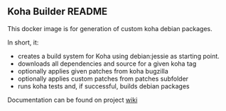 ## Koha Builder README

This docker image is for generation of custom koha debian packages.

In short, it:

* creates a build system for Koha using debian:jessie as starting point.
* downloads all dependencies and source for a given koha tag
* optionally applies given patches from koha bugzilla
* optionally applies custom patches from patches subfolder
* runs koha tests and, if successful, builds debian packages

Documentation can be found on project [wiki](https://github.com/digibib/koha-docker/wiki)

